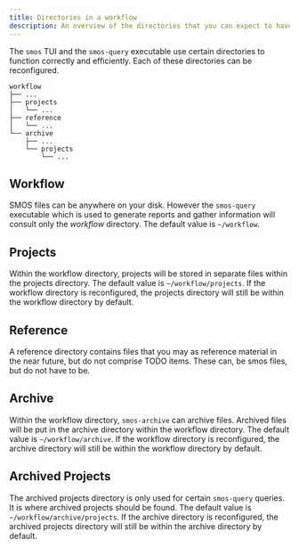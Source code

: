 ```yaml
---
title: Directories in a workflow
description: An overview of the directories that you can expect to have in your Smos workflow directory
---
```


The `smos` TUI and the `smos-query` executable use certain directories to function correctly and efficiently.
Each of these directories can be reconfigured.

```
workflow
├── ...
├── projects
│   └── ...
├── reference
│   └── ...
└── archive
    ├── ...
    └── projects
        └── ...
```

## Workflow

SMOS files can be anywhere on your disk. However the `smos-query` executable which is used to generate reports and gather 
information will consult only the *workflow* directory. The default value is `~/workflow`.

## Projects

Within the workflow directory, projects will be stored in separate files within the projects directory.
The default value is `~/workflow/projects`.
If the workflow directory is reconfigured, the projects directory will still be within the workflow directory by default.

## Reference

A reference directory contains files that you may as reference material in the near future, but do not comprise TODO items.
These can, be smos files, but do not have to be.

## Archive

Within the workflow directory, `smos-archive` can archive files.
Archived files will be put in the archive directory within the workflow directory.
The default value is `~/workflow/archive`.
If the workflow directory is reconfigured, the archive directory will still be within the workflow directory by default.

## Archived Projects

The archived projects directory is only used for certain `smos-query` queries.
It is where archived projects should be found.
The default value is `~/workflow/archive/projects`.
If the archive directory is reconfigured, the archived projects directory will still be within the archive directory by default.

